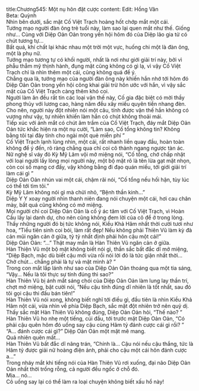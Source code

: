 title:Chương545: Một nụ hôn đặt cược
content:
Edit: Hồng Vân<br>Beta: Quỳnh<br>Nhìn bên dưới, sắc mặt Cố Việt Trạch hoảng hốt chớp mắt một cái.<br>Tướng mạo người đàn ông trẻ tuổi này, làm sao lại quen mắt như thế. Giống như… Cùng với Diệp Oản Oản trong yến hội hôm đó của Diệp lão gia tử có chút tương tự…<br>Bất quá, khí chất lại khác nhau một trời một vực, huống chi một là đàn ông, một là phụ nữ.<br>Tướng mạo tương tự có khối người, nhất là nơi như giới giải trí này, bởi vì phẫu thẫm mỹ thịnh hành, đụng mặt cũng không có gì lạ, vì vậy Cố Việt Trạch chỉ là nhìn thêm một cái, cũng không quá để ý.<br>Chẳng qua là, tướng mạo của người đàn ông này khiến hắn nhớ tới hôm đó Diệp Oản Oản trong yến hội công khai giải trừ hôn ước với hắn, vì vậy sắc mặt của Cố Việt Trạch càng thêm khó coi.<br>Người làm ăn đều rất tin các loại vận thế này, Cố gia đặc biệt có mời thầy phong thủy với lương cao, hàng năm đều xây miếu quyên tiền nhang đèn.<br>Cho nên, người này đột nhiên nói một câu, tính được vận thế hắn không có vượng như vậy, tự nhiên khiến làm hắn có chút không thoải mái.<br>Tiếp xúc với ánh mắt có chút âm trầm của Cố Việt Trạch, đáy mắt Diệp Oản Oản tức khắc hiện ra một nụ cười, “Làm sao, Cố tổng không tin? Không bằng tôi tại đây tính cho ngài một quẻ miễn phí ”<br>Cố Việt Trạch lạnh lùng nhìn, một cái, rất nhanh liền quay đầu, hoàn toàn không để ý đến, rõ ràng chẳng qua chỉ coi cô thành ngang ngược tàn ác.<br>Nữ nghệ sĩ váy đỏ Kỳ Mỹ Lâm vội mở miệng nói, “Cố tổng, chớ chấp nhặt với loại người lấy lòng mọi người này, một bộ mặt rõ là tên lừa gạt mặt nhọn, còn coi số mạng cơ đấy, vậy không bằng đi đạo quán miếu, tới giới giải trí làm cái gì ”<br>Diệp Oản Oản nhún vai một cái, chậm rãi nói, “Cố tổng nếu hối hận, tùy lúc có thể tới tìm tôi.”<br>Kỳ Mỹ Lâm không nói gì mà chửi nhỏ, “Bệnh thần kinh…”<br>Diệp Y Y xoay người nhìn thanh niên đang nói chuyện một cái, hơi cau chân mày, bất quá cũng không có mở miệng.<br>Mọi người chỉ coi Diệp Oản Oản là cố ý ác tâm với Cố Việt Trạch, vì Hoàn Cầu lấy lại danh dự, cho nên cũng không đem lời của cô để ở trong lòng.<br>Thấy những người đó bị tức không nói, Kiều Khả Hâm nhất thời cười tươi như hoa, “Tiểu tiên sinh coi bói, làm rất đẹp! Nếu không phải Thiên Vũ làm kỳ đà cản mũi ngăn cản ở giữa, tỷ tỷ nhất định phải hôn cậu một cái!”<br>Diệp Oản Oản: “…” Thật may mắn là Hàn Thiên Vũ ngăn cản ở giữa.<br>Hàn Thiện Vũ một bộ mặt không biết nói gì, thần sắc bất đắc dĩ mở miệng, “Diệp Bạch, mặc dù biết cậu mới vừa rồi nói lời đó là tức giận nhất thời… Chờ chút… chẳng phải là tự vả mặt mình à? ”<br>Trong con mắt lấp lánh như sao của Diệp Oản Oản thoáng qua một tia sáng, “Vậy… Nếu là tôi thực sự tính đúng thì sao?”<br>Hàn Thiên Vũ bị ánh mắt sáng chói của Diệp Oản Oản làm lung lay thần trí, chợt mở miệng, bật cười nói, “Nếu cậu tính đúng dĩ nhiên là tốt nhất, sau đó tôi gọi cậu thi đấu bán tiên!”<br>Hàn Thiên Vũ nói xong, không biết nghĩ tới điều gì, đầu tiên là nhìn Kiều Khả Hâm nột cái, vừa nhìn về phía Diệp Bạch, sắc mặt đột nhiên trở nên quỷ dị.<br>Thấy sắc mặt Hàn Thiên Vũ không đúng, Diệp Oản Oản hỏi, “Thế nào? ”<br>Hàn Thiên Vũ ho nhẹ một tiếng, cúi đầu, tới trước mặt Diệp Oản Oản, “Có phải cậu quên hôm đó uống say cậu cùng Hâm tỷ đánh cược cái gì rồi? ”<br>“A… đánh cược cái gì?” Diệp Oản Oản một mặt mê mang.<br>Quả nhiên quên mất…<br>Hàn Thiên Vũ bất đắc dĩ nâng trán, “Chính là… Cậu nói nếu cậu thắng, tức là Hâm tỷ được giải nữ hoàng điện ảnh, phải cho cậu một cái hôn đánh cược a…”<br>Trong nháy mắt khi tiếng nói của Hàn Thiên Vũ rơi xuống, đại não Diệp Oản Oản nhất thời trống rỗng, cả người đều ngốc ở chỗ đó.<br>Mịa… nó…<br>Cô uống say lại có thể làm ra loại chuyện không biết xấu hổ này!